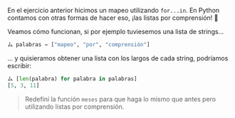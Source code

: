 En el ejercicio anterior hicimos un mapeo utilizando `for...in`. En Python contamos con otras formas de hacer eso, ¡las listas por comprensión! :star_struck:

Veamos cómo funcionan, si por ejemplo tuviesemos una lista de strings...

``` python
ム palabras = ["mapeo", "por", "comprensión"]
```

... y quisieramos obtener una lista con los largos de cada string, podríamos escribir:

``` python
ム [len(palabra) for palabra in palabras]
[5, 3, 11]
```

> Redefiní la función `meses` para que haga lo mismo que antes pero utilizando listas por comprensión. 